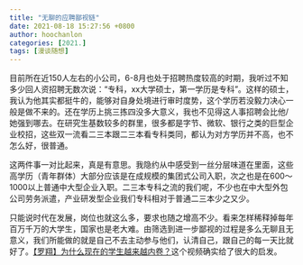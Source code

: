 ```yaml
---
title: "无聊的应聘鄙视链"
date: 2021-08-18 15:27:56 +0800
author: hoochanlon
categories: [2021.]
tags: [漫谈随想]
---
```


目前所在近150人左右的小公司，6-8月也处于招聘热度较高的时期，我听过不知多少回人资招聘无数次说：“专科，xx大学硕士，第一学历是专科”。这样的硕士，我认为他其实都挺牛的，能够对自身处境进行审时度势，这个学历若没毅力决心一般是做不来的。还在学历上挑三拣四没多大意义，我也不见得这人事招聘会比他/她强到哪去。在研究生基数较多的群里，很多都是字节、微软、银行之类的巨型企业校招，这些双一流看二三本跟二三本看专科类同，都认为对方学历并不高，也不怎么好，很普通。

这两件事一对比起来，真是有意思。我隐约从中感受到一丝分层味道在里面，这些高学历（青年群体）大部分应该是在成规模的集团式公司入职，次之也是在600～1000以上普通中大型企业入职。二三本专科之流的我们呢，不少也在中大型外包公司劳务派遣，产业研发型企业我们专科相对于普通二三本少之又少。 <!-- more -->

只能说时代在发展，岗位也就这么多，要求也随之增高不少。看来怎样稀释掉每年百万千万的大学生，国家也是老大难。由筛选到进一步鄙视的过程是多么无聊且无意义，我们所能做的就是自己不去主动参与他们，认清自己，跟自己的每一天比就好了。[【罗翔】为什么现在的学生越来越内卷？](https://www.bilibili.com/video/BV16q4y1E7wR)这个视频确实给了很大的启发。

